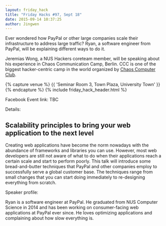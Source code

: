 ```yaml
---
layout: friday_hack
title: "Friday Hacks #97, Sept 18"
date: 2015-09-14 10:37:25
author: Jingwen
---
```


Ever wondered how PayPal or other large companies scale their infrastructure to address large traffic? Ryan, a software engineer from PayPal, will be explaining different ways to do it.

Jeremias Wong, a NUS Hackers coreteam member, will be speaking about his experience in Chaos Communication Camp, Berlin. CCC is one of the biggest hacker-centric camp in the world organized by [Chaos Computer Club](https://en.wikipedia.org/wiki/Chaos_Computer_Club).

{% capture venue %}
    {{ 'Seminar Room 3, Town Plaza, University Town' }}
{% endcapture %}
{% include friday_hack_header.html %}

Facebook Event link: TBC

Details:

## Scalability principles to bring your web application to the next level

Creating web applications have become the norm nowadays with the abundance of frameworks and libraries you can use. However, most web developers are still not aware of what to do when their applications reach a certain scale and start to perform poorly. This talk will introduce some bread-and-butter techniques that PayPal and other companies employ to successfully serve a global customer base. The techniques range from small changes that you can start doing immediately to re-designing everything from scratch. 

Speaker profile:

Ryan is a software engineer at PayPal. He graduated from NUS Computer Science in 2014 and has been working on consumer-facing web applications at PayPal ever since. He loves optimizing applications and complaining about how slow everything is. 
